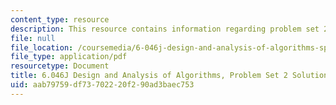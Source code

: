 ```yaml
---
content_type: resource
description: This resource contains information regarding problem set 2 solution.
file: null
file_location: /coursemedia/6-046j-design-and-analysis-of-algorithms-spring-2012/aab79759df73702220f290ad3baec753_MIT6_046JS12_ps2_sol.pdf
file_type: application/pdf
resourcetype: Document
title: 6.046J Design and Analysis of Algorithms, Problem Set 2 Solutions
uid: aab79759-df73-7022-20f2-90ad3baec753
---
```

